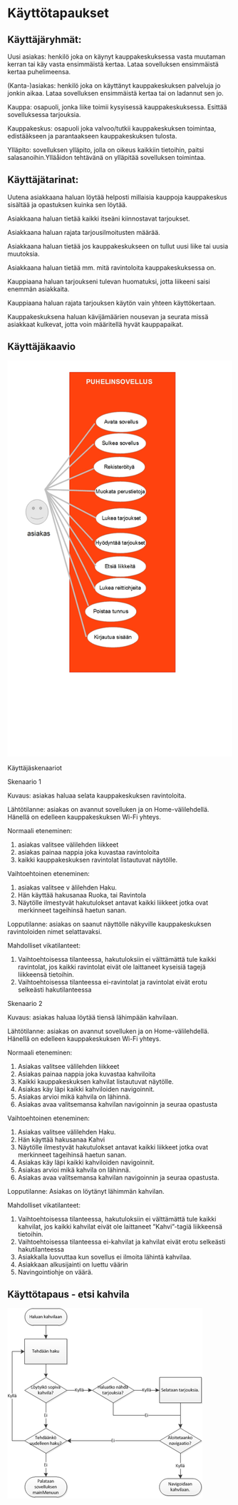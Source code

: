 ﻿Käyttötapaukset
==


Käyttäjäryhmät:
--

Uusi asiakas: henkilö joka on käynyt kauppakeskuksessa vasta muutaman kerran tai käy vasta ensimmäistä kertaa. Lataa sovelluksen ensimmäistä kertaa puhelimeensa.

(Kanta-)asiakas: henkilö joka on käyttänyt kauppakeskuksen palveluja jo jonkin aikaa. Lataa sovelluksen ensimmäistä kertaa tai on ladannut sen jo.

Kauppa: osapuoli, jonka liike toimii kysyisessä kauppakeskuksessa. Esittää sovelluksessa tarjouksia.

Kauppakeskus: osapuoli joka valvoo/tutkii kauppakeskuksen toimintaa, edistääkseen ja parantaakseen kauppakeskuksen tulosta.

Ylläpito: sovelluksen ylläpito, jolla on oikeus kaikkiin tietoihin, paitsi salasanoihin.Ylläåidon tehtävänä on ylläpitää sovelluksen toimintaa.


Käyttäjätarinat:
--

Uutena asiakkaana haluan löytää helposti millaisia kauppoja kauppakeskus sisältää ja opastuksen kuinka sen löytää.

Asiakkaana haluan tietää kaikki itseäni kiinnostavat tarjoukset.

Asiakkaana haluan rajata tarjousilmoitusten määrää.

Asiakkaana haluan tietää jos kauppakeskukseen on tullut uusi liike tai uusia muutoksia.

Asiakkaana haluan tietää mm. mitä ravintoloita kauppakeskuksessa on.

Kauppiaana haluan tarjoukseni tulevan huomatuksi, jotta liikeeni saisi enemmän asiakkaita.

Kauppiaana haluan rajata tarjouksen käytön vain yhteen käyttökertaan.

Kauppakeskuksena haluan kävijämäärien nousevan ja seurata missä asiakkaat kulkevat, jotta voin määritellä hyvät kauppapaikat.

Käyttäjäkaavio
--

![Käyttökaavio](/kayttajakaavio2.JPG)

Käyttäjäskenaariot

Skenaario 1

Kuvaus: asiakas haluaa selata kauppakeskuksen ravintoloita.

Lähtötilanne: asiakas on avannut sovelluken ja on Home-välilehdellä. Hänellä on edelleen kauppakeskuksen Wi-Fi yhteys.

Normaali eteneminen: 
1. asiakas valitsee välilehden liikkeet
2. asiakas painaa nappia joka kuvastaa ravintoloita
3. kaikki kauppakeskuksen ravintolat listautuvat näytölle.

Vaihtoehtoinen eteneminen: 
1. asiakas valitsee v älilehden Haku.
2. Hän käyttää hakusanaa Ruoka, tai Ravintola
3. Näytölle ilmestyvät hakutulokset antavat kaikki liikkeet jotka ovat merkinneet tageihinsä haetun sanan.

Lopputilanne: asiakas on saanut  näyttölle näkyville kauppakeskuksen ravintoloiden nimet selattavaksi.

Mahdolliset vikatilanteet:
1. Vaihtoehtoisessa tilanteessa, hakutuloksiin ei välttämättä tule kaikki ravintolat, jos kaikki ravintolat eivät ole laittaneet kyseisiä tagejä liikkeensä tietoihin.
2. Vaihtoehtoisessa tilanteessa ei-ravintolat  ja ravintolat eivät erotu selkeästi hakutilanteessa


Skenaario 2

Kuvaus: asiakas haluaa löytää tiensä lähimpään kahvilaan.

Lähtötilanne:  asiakas on avannut sovelluken ja on Home-välilehdellä. Hänellä on edelleen kauppakeskuksen Wi-Fi yhteys.

Normaali eteneminen: 
1. Asiakas valitsee välilehden liikkeet
2. Asiakas painaa nappia joka kuvastaa kahviloita
3. Kaikki kauppakeskuksen kahvilat listautuvat näytölle.
4. Asiakas käy läpi kaikki kahviloiden navigoinnit.
5. Asiakas arvioi mikä kahvila on lähinnä.
6. Asiakas avaa valitsemansa kahvilan navigoinnin ja seuraa opastusta

Vaihtoehtoinen eteneminen: 
1. Asiakas valitsee välilehden Haku.
2. Hän käyttää hakusanaa Kahvi
3. Näytölle ilmestyvät hakutulokset antavat kaikki liikkeet jotka ovat merkinneet tageihinsä haetun sanan.
4. Asiakas käy läpi kaikki kahviloiden navigoinnit.
5. Asiakas arvioi mikä kahvila on lähinnä.
6. Asiakas avaa valitsemansa kahvilan navigoinnin ja seuraa opastusta.

Lopputilanne: Asiakas on löytänyt lähimmän kahvilan.

Mahdolliset vikatilanteet:
1. Vaihtoehtoisessa tilanteessa, hakutuloksiin ei välttämättä tule kaikki kahvilat, jos kaikki kahvilat eivät ole laittaneet ”Kahvi”-tagiä liikkeensä tietoihin.
2. Vaihtoehtoisessa tilanteessa ei-kahvilat ja kahvilat eivät erotu selkeästi hakutilanteessa
3. Asiakkalla luovuttaa kun sovellus ei ilmoita lähintä kahvilaa.
4. Asiakkaan alkusijainti on luettu väärin
5. Navingointiohje on väärä.


Käyttötapaus - etsi kahvila
--
![Käyttötapausvuokaavio](/kayttotapaus_etsi_kahvila.png)